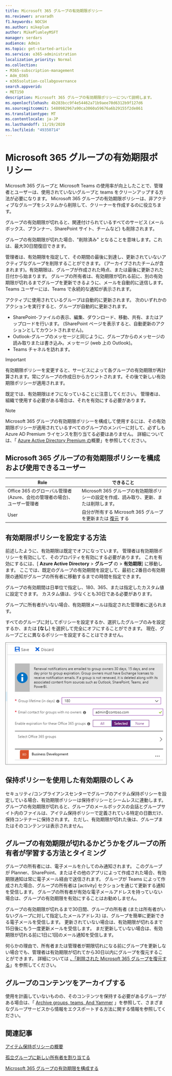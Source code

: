```yaml
---
title: Microsoft 365 グループの有効期限ポリシー
ms.reviewer: arvaradh
f1.keywords: NOCSH
ms.author: mikeplum
author: MikePlumleyMSFT
manager: serdars
audience: Admin
ms.topic: get-started-article
ms.service: o365-administration
localization_priority: Normal
ms.collection:
- M365-subscription-management
- Adm_O365
- m365solution-collabgovernance
search.appverid:
- MET150
description: Microsoft 365 グループの有効期限ポリシーについて説明します。
ms.openlocfilehash: 4b283bcc9f4e54462a71b9aee70d6312b9f127d6
ms.sourcegitcommit: 5480982967a90ca3060a59676a6b29155f2de861
ms.translationtype: MT
ms.contentlocale: ja-JP
ms.lasthandoff: 11/19/2020
ms.locfileid: "49350714"
---
```

# <a name="microsoft-365-group-expiration-policy"></a>Microsoft 365 グループの有効期限ポリシー

Microsoft 365 グループと Microsoft Teams の使用率が向上したことで、管理者とユーザーは、使用されていないグループと teams をクリーンアップする方法が必要になります。 Microsoft 365 グループの有効期限ポリシーは、非アクティブなグループをシステムから削除して、クリーナーを作成するのに役立ちます。

グループの有効期限が切れると、関連付けられているすべてのサービス (メールボックス、プランナー、SharePoint サイト、チームなど) も削除されます。

グループの有効期限が切れた場合、"削除済み" となることを意味します。これは、最大30日間復旧できます。

管理者は、有効期限を指定して、その期間の最後に到達し、更新されていないアクティブなグループを削除することができます。 (アーカイブされたチームが含まれます)。有効期限は、グループが作成された時点、または最後に更新された日付から始まります。 グループの所有者は、有効期限が切れる前に、別の有効期限が切れるまでグループを更新できるように、メールを自動的に送信します。 Teams ユーザーには、Teams で永続的な通知が表示されます。

アクティブに使用されているグループは自動的に更新されます。 次のいずれかのアクションを実行すると、グループが自動的に更新されます。
- SharePoint-ファイルの表示、編集、ダウンロード、移動、共有、またはアップロードを行います。 (SharePoint ページを表示すると、自動更新のアクションとしてカウントされません)。
- Outlook-グループのメッセージと同じように、グループからのメッセージの読み取りまたは書き込み。メッセージ (web 上の Outlook)。
- Teams チャネルを訪れます。

> [!IMPORTANT]
> 有効期限ポリシーを変更すると、サービスによって各グループの有効期限が再計算されます。常にグループの作成日からカウントされます。その後で新しい有効期限ポリシーが適用されます。

既定では、有効期限はオフになっていることに注意してください。 管理者は、組織で使用する必要がある場合は、それを有効にする必要があります。

> [!NOTE]
> Microsoft 365 グループの有効期限ポリシーを構成して使用するには、その有効期限ポリシーが適用されているすべてのグループのメンバーに対して、必ずしも Azure AD Premium ライセンスを割り当てる必要はありません。 詳細については、「 [Azure Active Directory Premium の](https://docs.microsoft.com/azure/active-directory/active-directory-get-started-premium)概要」を参照してください。

## <a name="who-can-configure-and-use-the-microsoft-365-groups-expiration-policy"></a>Microsoft 365 グループの有効期限ポリシーを構成および使用できるユーザー

|Role|できること|
|---------|---------|
|Office 365 のグローバル管理者 (Azure、会社の管理者の場合)、ユーザー管理者|Microsoft 365 グループの有効期限ポリシーの設定を作成、読み取り、更新、または削除します。|
|User|自分が所有する Microsoft 365 グループを更新または [復元](https://docs.microsoft.com/azure/active-directory/users-groups-roles/groups-restore-deleted) する|

## <a name="how-to-set-the-expiration-policy"></a>有効期限ポリシーを設定する方法

前述したように、有効期限は既定でオフになっています。 管理者は有効期限ポリシーを有効にして、そのプロパティを有効にする必要があります。 これを有効にするには、[ **Azure Active Directory**  >  **グループ** の  >  **有効期限**] に移動します。 ここでは、既定のグループの有効期間を設定して、最初と2番目の有効期限の通知がグループの所有者に移動するまでの時間を指定できます。

グループの有効期間は日単位で指定し、180、365、または指定したカスタム値に設定できます。 カスタム値は、少なくとも30日である必要があります。

グループに所有者がいない場合、有効期限メールは指定された管理者に送られます。

すべてのグループに対してポリシーを設定するか、選択したグループのみを設定するか、または **[なし**] を選択して完全にオフにすることができます。 現在、グループごとに異なるポリシーを設定することはできません。

![Azure Active Directory でのグループの有効期限設定のスクリーンショット](../media/azure-groups-expiration-settings.png)

## <a name="how-expiry-works-with-the-retention-policy"></a>保持ポリシーを使用した有効期限のしくみ

セキュリティ/コンプライアンスセンターでグループのアイテム保持ポリシーを設定している場合、有効期限ポリシーは保持ポリシーとシームレスに連動します。 グループの有効期限が切れると、グループのメールボックスの会話とグループサイト内のファイルは、アイテム保持ポリシーで定義されている特定の日数だけ、保持コンテナーに保持されます。 ただし、有効期限が切れた後は、グループまたはそのコンテンツは表示されません。

## <a name="how-and-when-a-group-owner-learns-if-their-groups-are-going-to-expire"></a>グループの有効期限が切れるかどうかをグループの所有者が学習する方法とタイミング

グループの所有者には、電子メールを介してのみ通知されます。 このグループが Planner、SharePoint、またはその他のアプリによって作成された場合、有効期限通知は常に電子メール経由で送信されます。 グループが Teams によって作成された場合、グループの所有者は [activity] セクションを通じて更新する通知を受信します。 グループの所有者が有効な電子メールアドレスを持っていない場合は、グループの有効期限を有効にすることはお勧めしません。

グループの有効期限が切れるまで30日間、グループの所有者 (または所有者がいないグループに対して指定したメールアドレス) は、グループを簡単に更新できる電子メールを受信します。 更新されていない場合は、有効期限が切れるまで15日後にもう一度更新メールを受信します。 まだ更新していない場合は、有効期限が切れる前に1日に1回のメール通知を受信します。

何らかの理由で、所有者または管理者が期限切れになる前にグループを更新しない場合でも、管理者は有効期限が切れてから30日以内にグループを復元することができます。 詳細については [、「削除された Microsoft 365 グループを復元する](https://support.office.com/article/restore-a-deleted-office-365-group-b7c66b59-657a-4e1a-8aa0-8163b1f4eb54)」を参照してください。

## <a name="archiving-group-contents"></a>グループのコンテンツをアーカイブする

使用を計画していないものの、そのコンテンツを保持する必要があるグループがある場合は、「 [Archive groups, teams, And Yammer](end-life-cycle-groups-teams-sites-yammer.md) 」を参照して、さまざまなグループサービスから情報をエクスポートする方法に関する情報を参照してください。

## <a name="related-articles"></a>関連記事

[アイテム保持ポリシーの概要](https://support.office.com/article/5e377752-700d-4870-9b6d-12bfc12d2423)

[孤立グループに新しい所有者を割り当てる](https://support.office.com/article/86bb3db6-8857-45d1-95c8-f6d540e45732)

[Microsoft 365 グループの有効期限を構成する](https://docs.microsoft.com/azure/active-directory/active-directory-groups-lifecycle-azure-portal)
